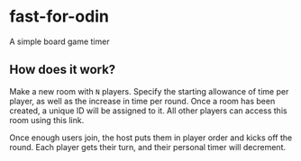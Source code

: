 # fast-for-odin

A simple board game timer

## How does it work?

Make a new room with `N` players. Specify the starting allowance of time per player, as well as the increase in time per round.  Once a room has been created, a unique ID will be assigned to it.  All other players can access this room using this link.

Once enough users join, the host puts them in player order and kicks off the round.  Each player gets their turn, and their personal timer will decrement.
